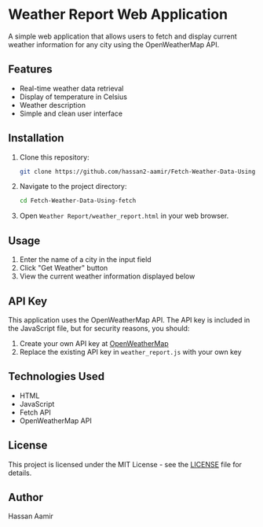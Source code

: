 # Weather Report Web Application

A simple web application that allows users to fetch and display current weather information for any city using the OpenWeatherMap API.

## Features

- Real-time weather data retrieval
- Display of temperature in Celsius
- Weather description
- Simple and clean user interface

## Installation

1. Clone this repository:
    ```bash
    git clone https://github.com/hassan2-aamir/Fetch-Weather-Data-Using-fetch.git
    ```

2. Navigate to the project directory:
    ```bash
    cd Fetch-Weather-Data-Using-fetch
    ```

3. Open `Weather Report/weather_report.html` in your web browser.

## Usage

1. Enter the name of a city in the input field
2. Click "Get Weather" button
3. View the current weather information displayed below

## API Key

This application uses the OpenWeatherMap API. The API key is included in the JavaScript file, but for security reasons, you should:

1. Create your own API key at [OpenWeatherMap](https://openweathermap.org/api)
2. Replace the existing API key in `weather_report.js` with your own key

## Technologies Used

- HTML
- JavaScript
- Fetch API
- OpenWeatherMap API

## License

This project is licensed under the MIT License - see the [LICENSE](LICENSE) file for details.

## Author

Hassan Aamir